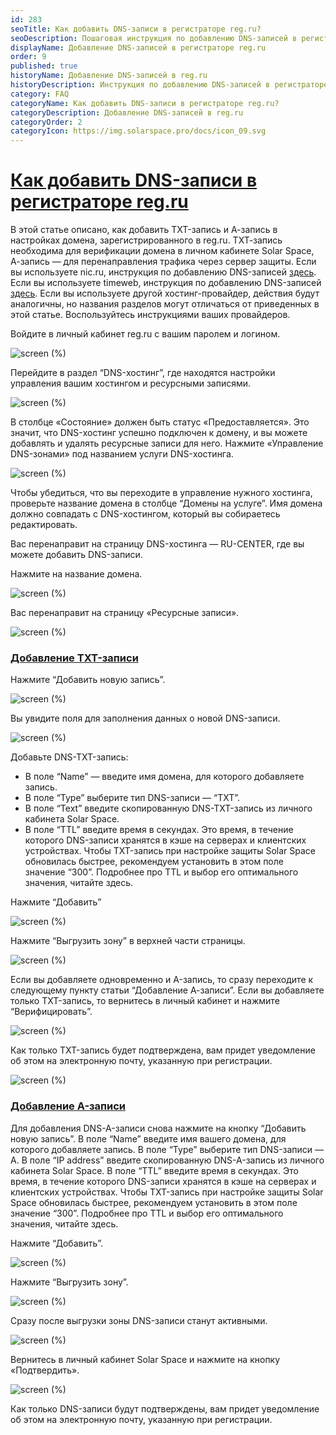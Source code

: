 ```yaml
---
id: 283
seoTitle: Как добавить DNS-записи в регистраторе reg.ru?
seoDescription: Пошаговая инструкция по добавлению DNS-записей в регистраторе reg.ru для работы сервисов защиты
displayName: Добавление DNS-записей в регистраторе reg.ru
order: 9
published: true
historyName: Добавление DNS-записей в reg.ru
historyDescription: Инструкция по добавлению DNS-записей в регистраторе reg.ru
category: FAQ
categoryName: Как добавить DNS-записи в регистраторе reg.ru?
categoryDescription: Добавление DNS-записей в reg.ru
categoryOrder: 2
categoryIcon: https://img.solarspace.pro/docs/icon_09.svg
---
```


# [Как добавить DNS-записи в регистраторе reg.ru](how-to-add-dns-record-regru)

В этой статье описано, как добавить TXT-запись и А-запись в настройках домена, зарегистрированного в reg.ru. ТХТ-запись необходима для верификации домена в личном кабинете Solar Space, А-запись — для перенаправления трафика через сервер защиты.
Если вы используете nic.ru, инструкция по добавлению DNS-записей [здесь](282).
Если вы используете timeweb, инструкция по добавлению DNS-записей [здесь](277).
Если вы используете другой хостинг-провайдер, действия будут аналогичны, но названия разделов могут отличаться от приведенных в этой статье. Воспользуйтесь инструкциями ваших провайдеров.

Войдите в личный кабинет reg.ru с вашим паролем и логином. 

![screen (%)](https://img.solarspace.pro/docs/.jpg "")

Перейдите в раздел “DNS-хостинг”, где находятся настройки управления вашим хостингом и ресурсными записями.

![screen (%)](https://img.solarspace.pro/docs/.jpg "")

В столбце «Состояние» должен быть статус «Предоставляется». Это значит, что DNS-хостинг успешно подключен к домену, и вы можете добавлять и удалять ресурсные записи для него.
Нажмите «Управление DNS-зонами» под названием услуги DNS-хостинга.

![screen (%)](https://img.solarspace.pro/docs/.jpg "")

Чтобы убедиться, что вы переходите в управление нужного хостинга, проверьте название домена в столбце “Домены на услуге”. Имя домена должно совпадать с DNS-хостингом, который вы собираетесь редактировать.
 
Вас перенаправит на страницу DNS-хостинга — RU-CENTER, где вы можете добавить DNS-записи.

Нажмите на название домена.

![screen (%)](https://img.solarspace.pro/docs/.jpg "")

Вас перенаправит на страницу «Ресурсные записи».

![screen (%)](https://img.solarspace.pro/docs/.jpg "")

### [Добавление TXT-записи](adding-txt-record)

Нажмите “Добавить новую запись”.

![screen (%)](https://img.solarspace.pro/docs/.jpg "")

Вы увидите поля для заполнения данных о новой DNS-записи.

![screen (%)](https://img.solarspace.pro/docs/.jpg "")

Добавьте DNS-TXT-запись:

- В поле “Name” — введите имя домена, для которого добавляете запись.
- В поле “Type” выберите тип DNS-записи — “TXT”.
- В поле “Text” введите скопированную DNS-TXT-запись из личного кабинета Solar Space.
- В поле “TTL” введите время в секундах. Это время, в течение которого DNS-записи хранятся в кэше на серверах и клиентских устройствах. Чтобы TXT-запись при настройке защиты Solar Space обновилась быстрее, рекомендуем установить в этом поле значение “300”.  Подробнее про TTL и выбор его оптимального значения, читайте здесь.

Нажмите “Добавить”

![screen (%)](https://img.solarspace.pro/docs/.jpg "")

Нажмите “Выгрузить зону” в верхней части страницы.

![screen (%)](https://img.solarspace.pro/docs/.jpg "")

Если вы добавляете одновременно и A-запись, то сразу переходите к следующему пункту статьи “Добавление А-записи”. Если вы добавляете только TXT-запись, то вернитесь в личный кабинет и нажмите “Верифицировать”. 

![screen (%)](https://img.solarspace.pro/docs/.jpg "")

Как только TXT-запись будет подтверждена, вам придет уведомление об этом на электронную почту, указанную при регистрации.

![screen (%)](https://img.solarspace.pro/docs/.jpg "")

### [Добавление A-записи](adding-a-record)

Для добавления DNS-A-записи снова нажмите на кнопку “Добавить новую запись”. 
В поле “Name” введите имя вашего домена, для которого добавляете запись.
В поле “Type” выберите тип DNS-записи — A.
В поле “IP address” введите скопированную DNS-A-запись из личного кабинета Solar Space.
В поле “TTL” введите время в секундах. Это время, в течение которого DNS-записи хранятся в кэше на серверах и клиентских устройствах. Чтобы TXT-запись при настройке защиты Solar Space обновилась быстрее, рекомендуем установить в этом поле значение “300”.  Подробнее про TTL и выбор его оптимального значения, читайте здесь.

Нажмите “Добавить”.

![screen (%)](https://img.solarspace.pro/docs/.jpg "")

Нажмите “Выгрузить зону”.

![screen (%)](https://img.solarspace.pro/docs/.jpg "")

Сразу после выгрузки зоны DNS-записи станут активными.

![screen (%)](https://img.solarspace.pro/docs/.jpg "")

Вернитесь в личный кабинет Solar Space и нажмите на кнопку «Подтвердить».

![screen (%)](https://img.solarspace.pro/docs/.jpg "")

Как только DNS-записи будут подтверждены, вам придет уведомление об этом на электронную почту, указанную при регистрации.

